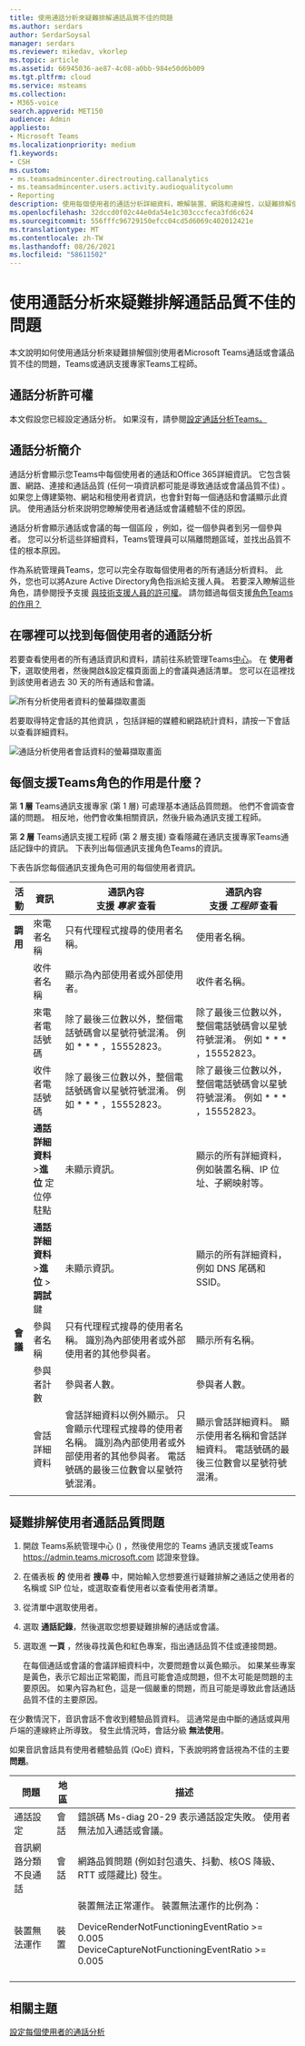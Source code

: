 ```yaml
---
title: 使用通話分析來疑難排解通話品質不佳的問題
ms.author: serdars
author: SerdarSoysal
manager: serdars
ms.reviewer: mikedav, vkorlep
ms.topic: article
ms.assetid: 66945036-ae87-4c08-a0bb-984e50d6b009
ms.tgt.pltfrm: cloud
ms.service: msteams
ms.collection:
- M365-voice
search.appverid: MET150
audience: Admin
appliesto:
- Microsoft Teams
ms.localizationpriority: medium
f1.keywords:
- CSH
ms.custom:
- ms.teamsadmincenter.directrouting.callanalytics
- ms.teamsadmincenter.users.activity.audioqualitycolumn
- Reporting
description: 使用每個使用者的通話分析詳細資料，瞭解裝置、網路和連線性，以疑難排解使用者Microsoft Teams通話和會議的問題。
ms.openlocfilehash: 32dccd0f02c44e0da54e1c303cccfeca3fd6c624
ms.sourcegitcommit: 556fffc96729150efcc04cd5d6069c402012421e
ms.translationtype: MT
ms.contentlocale: zh-TW
ms.lasthandoff: 08/26/2021
ms.locfileid: "58611502"
---
```

# <a name="use-call-analytics-to-troubleshoot-poor-call-quality"></a>使用通話分析來疑難排解通話品質不佳的問題

本文說明如何使用通話分析來疑難排解個別使用者Microsoft Teams通話或會議品質不佳的問題，Teams或通訊支援專家Teams工程師。

## <a name="call-analytics-permissions"></a>通話分析許可權

本文假設您已經設定通話分析。 如果沒有，請參閱[設定通話分析Teams。](set-up-call-analytics.md)

## <a name="introduction-to-call-analytics"></a>通話分析簡介

通話分析會顯示您Teams中每個使用者的通話和Office 365詳細資訊。 它包含裝置、網路、連接和通話品質 (任何一項資訊都可能是導致通話或會議品質不佳) 。 如果您上傳建築物、網站和租使用者資訊，也會針對每一個通話和會議顯示此資訊。 使用通話分析來説明您瞭解使用者通話或會議體驗不佳的原因。

通話分析會顯示通話或會議的每一個區段 ，例如，從一個參與者到另一個參與者。 您可以分析這些詳細資料，Teams管理員可以隔離問題區域，並找出品質不佳的根本原因。

作為系統管理員Teams，您可以完全存取每個使用者的所有通話分析資料。 此外，您也可以將Azure Active Directory角色指派給支援人員。 若要深入瞭解這些角色，請參閱授予支援 [與技術支援人員的許可權](set-up-call-analytics.md#give-permission-to-support-and-helpdesk-staff)。 請勿錯過每個支援[角色Teams的作用？](#what-does-each-teams-support-role-do)

## <a name="where-to-find-per-user-call-analytics"></a>在哪裡可以找到每個使用者的通話分析

若要查看使用者的所有通話資訊和資料，請前往系統管理Teams[中心](https://admin.teams.microsoft.com)。 在 **使用者下**，選取使用者，然後開啟&設定檔頁面面上的會議與通話清單。 您可以在這裡找到該使用者過去 30 天的所有通話和會議。

![所有分析使用者資料的螢幕擷取畫面](media/teams-difference-between-call-analytics-and-call-quality-dashboard-image1.png)

若要取得特定會話的其他資訊 ，包括詳細的媒體和網路統計資料，請按一下會話以查看詳細資料。

![通話分析使用者會話資料的螢幕擷取畫面](media/teams-difference-between-call-analytics-and-call-quality-dashboard-image2.png)

## <a name="what-does-each-teams-support-role-do"></a>每個支援Teams角色的作用是什麼？

第 **1 層** Teams通訊支援專家 (第 1 層) 可處理基本通話品質問題。 他們不會調查會議的問題。 相反地，他們會收集相關資訊，然後升級為通訊支援工程師。

第 **2 層** Teams通訊支援工程師 (第 2 層支援) 查看隱藏在通訊支援專家Teams通話記錄中的資訊。 下表列出每個通訊支援角色Teams的資訊。

下表告訴您每個通訊支援角色可用的每個使用者資訊。

|活動|資訊|通訊內容<br>支援 *專家* 查看|通訊內容<br>支援 *工程師* 查看|
|---|---|---|---|
|**調用**|來電者名稱|只有代理程式搜尋的使用者名稱。|使用者名稱。|
||收件者名稱|顯示為內部使用者或外部使用者。|收件者名稱。|
||來電者電話號碼|除了最後三位數以外，整個電話號碼會以星號符號混淆。 例如 \* \* \* ，15552823。|除了最後三位數以外，整個電話號碼會以星號符號混淆。 例如 \* \* \* ，15552823。|
||收件者電話號碼|除了最後三位數以外，整個電話號碼會以星號符號混淆。 例如 \* \* \* ，15552823。|除了最後三位數以外，整個電話號碼會以星號符號混淆。 例如 \* \* \* ，15552823。|
||**通話詳細資料** \>**進位** 定位停駐點|未顯示資訊。|顯示的所有詳細資料，例如裝置名稱、IP 位址、子網映射等。|
||**通話詳細資料** \>**進位** \>**調試** 鍵|未顯示資訊。|顯示的所有詳細資料，例如 DNS 尾碼和 SSID。|
|**會議**|參與者名稱|只有代理程式搜尋的使用者名稱。 識別為內部使用者或外部使用者的其他參與者。|顯示所有名稱。|
||參與者計數|參與者人數。|參與者人數。|
||會話詳細資料|會話詳細資料以例外顯示。 只會顯示代理程式搜尋的使用者名稱。 識別為內部使用者或外部使用者的其他參與者。 電話號碼的最後三位數會以星號符號混淆。|顯示會話詳細資料。 顯示使用者名稱和會話詳細資料。 電話號碼的最後三位數會以星號符號混淆。|
||||

## <a name="troubleshoot-user-call-quality-problems"></a>疑難排解使用者通話品質問題

1. 開啟 Teams系統管理中心 () ，然後使用您的 Teams 通訊支援或Teams <https://admin.teams.microsoft.com> 認證來登錄。

2. 在儀表板 **的** 使用者 **搜尋** 中，開始輸入您想要進行疑難排解之通話之使用者的名稱或 SIP 位址，或選取查看使用者以查看使用者清單。

3. 從清單中選取使用者。

4. 選取 **通話記錄**，然後選取您想要疑難排解的通話或會議。

5. 選取進 **一頁** ，然後尋找黃色和紅色專案，指出通話品質不佳或連接問題。

   在每個通話或會議的會議詳細資料中，次要問題會以黃色顯示。 如果某些專案是黃色，表示它超出正常範圍，而且可能會造成問題，但不太可能是問題的主要原因。 如果內容為紅色，這是一個嚴重的問題，而且可能是導致此會話通話品質不佳的主要原因。

在少數情況下，音訊會話不會收到體驗品質資料。 這通常是由中斷的通話或與用戶端的連線終止所導致。 發生此情況時，會話分級 **無法使用**。

如果音訊會話具有使用者體驗品質 (QoE) 資料，下表說明將會話視為不佳的主要 **問題**。

|問題|地區|描述|
|---|---|---|
|通話設定|會話|錯誤碼 Ms-diag 20-29 表示通話設定失敗。 使用者無法加入通話或會議。|
|音訊網路分類不良通話|會話|網路品質問題 (例如封包遺失、抖動、核OS 降級、RTT 或隱藏比) 發生。|
|裝置無法運作|裝置|裝置無法正常運作。 裝置無法運作的比例為： <p> DeviceRenderNotFunctioningEventRatio >= 0.005 <br>  DeviceCaptureNotFunctioningEventRatio >= 0.005|
||||

## <a name="related-topics"></a>相關主題

[設定每個使用者的通話分析](set-up-call-analytics.md)

